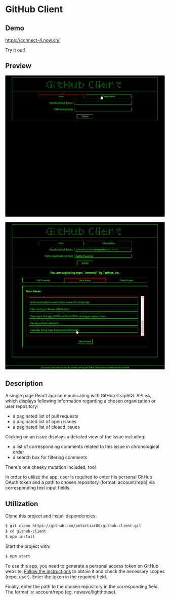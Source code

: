 # GitHub Client

## Demo

https://connect-4.now.sh/

Try it out!

## Preview

![Preview_01](preview_01.gif)

![Preview_02](preview_02.gif)

## Description

A single page React app communicating with GitHub GraphQL API v4, which displays following information regarding a chosen organization or user repository:

- a paginated list of pull requests
- a paginated list of open issues
- a paginated list of closed issues

Clicking on an issue displays a detailed view of the issue including:

- a list of corresponding comments related to this issue in chronological order
- a search box for filtering comments

There's one cheeky mutation included, too! 

In order to utilize the app, user is required to enter his personal GitHub OAuth token and a path to chosen repository (format: account/repo) via corresponding text input fields. 

## Utilization

Clone this project and install dependencies:

```bash
$ git clone https://github.com/petartzar80/github-client.git
$ cd github-client
$ npm install
```

Start the project with:

```bash
$ npm start
```
To use this app, you need to generate a personal access token on GitHub website. [Follow the instructions](https://help.github.com/en/github/authenticating-to-github/creating-a-personal-access-token-for-the-command-line) to obtain it and check the necessary scopes (repo, user). Enter the token in the required field.

Finally, enter the path to the chosen repository in the corresponding field. The format is: account/repo (eg. nuwave/lighthouse).
